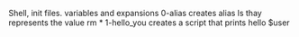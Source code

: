 Shell, init files. variables and expansions
0-alias creates alias ls thay represents the value rm *
1-hello_you creates a script that prints hello $user

